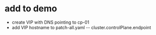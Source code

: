 # add to demo

- create VIP with DNS pointing to cp-01
- add VIP hostname to patch-all.yaml
-- cluster.controlPlane.endpoint
